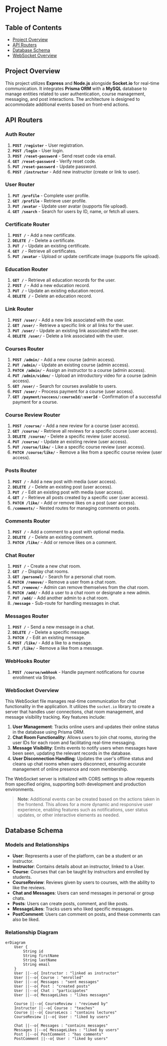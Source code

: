 # Project Name

## Table of Contents

- [Project Overview](#project-overview)
- [API Routers](#api-routers)
- [Database Schema](#database-schema)
- [WebSocket Overview](#websocket-overview)

## Project Overview

This project utilizes **Express** and **Node.js** alongside **Socket.io** for real-time communication. It integrates **Prisma ORM** with a **MySQL** database to manage entities related to user authentication, course management, messaging, and post interactions. The architecture is designed to accommodate additional events based on front-end actions.

## API Routers

### Auth Router

1. **`POST /register`** - User registration.
2. **`POST /login`** - User login.
3. **`POST /reset-password`** - Send reset code via email.
4. **`GET /reset-password`** - Verify reset code.
5. **`PUT /reset-password`** - Update password.
6. **`POST /instructor`** - Add new instructor (create or link to user).

### User Router

1. **`PUT /profile`** - Complete user profile.
2. **`GET /profile`** - Retrieve user profile.
3. **`PUT /avatar`** - Update user avatar (supports file upload).
4. **`GET /search`** - Search for users by ID, name, or fetch all users.

### Certificate Router

1. **`POST /`** - Add a new certificate.
2. **`DELETE /`** - Delete a certificate.
3. **`PUT /`** - Update an existing certificate.
4. **`GET /`** - Retrieve all certificates.
5. **`PUT /avatar`** - Upload or update certificate image (supports file upload).

### Education Router

1. **`GET /`** - Retrieve all education records for the user.
2. **`POST /`** - Add a new education record.
3. **`PUT /`** - Update an existing education record.
4. **`DELETE /`** - Delete an education record.

### Link Router

1. **`POST /user/`** - Add a new link associated with the user.
2. **`GET /user/`** - Retrieve a specific link or all links for the user.
3. **`PUT /user/`** - Update an existing link associated with the user.
4. **`DELETE /user/`** - Delete a link associated with the user.

### Courses Router

1. **`POST /admin/`** - Add a new course (admin access).
2. **`PUT /admin/`** - Update an existing course (admin access).
3. **`PATCH /admin/`** - Assign an instructor to a course (admin access).
4. **`PUT /admin/video/`** - Upload an introductory video for a course (admin access).
5. **`GET /user/`** - Search for courses available to users.
6. **`POST /user/`** - Process payment for a course (user access).
7. **`GET /payment/success/:courseId/:userId`** - Confirmation of a successful payment for a course.

### Course Review Router

1. **`POST /course/`** - Add a new review for a course (user access).
2. **`GET /course/`** - Retrieve all reviews for a specific course (user access).
3. **`DELETE /course/`** - Delete a specific review (user access).
4. **`PUT /course/`** - Update an existing review (user access).
5. **`PUT /course/like/`** - Like a specific course review (user access).
6. **`PATCH /course/like/`** - Remove a like from a specific course review (user access).

### Posts Router

1. **`POST /`** - Add a new post with media (user access).
2. **`DELETE /`** - Delete an existing post (user access).
3. **`PUT /`** - Edit an existing post with media (user access).
4. **`GET /`** - Retrieve all posts created by a specific user (user access).
5. **`PATCH /like/`** - Add or remove likes on a post (user access).
6. **`/comments/`** - Nested routes for managing comments on posts.

### Comments Router

1. **`POST /`** - Add a comment to a post with optional media.
2. **`DELETE /`** - Delete an existing comment.
3. **`PATCH /like/`** - Add or remove likes on a comment.

### Chat Router

1. **`POST /`** - Create a new chat room.
2. **`GET /`** - Display chat rooms.
3. **`GET /personel/`** - Search for a personal chat room.
4. **`PATCH /remove/`** - Remove a user from a chat room.
5. **`PUT /remove/`** - Admin can remove themselves from the chat room.
6. **`PATCH /add/`** - Add a user to a chat room or designate a new admin.
7. **`PUT /add/`** - Add another admin to a chat room.
8. **`/message`** - Sub-route for handling messages in chat.

### Messages Router

1. **`POST /`** - Send a new message in a chat.
2. **`DELETE /`** - Delete a specific message.
3. **`PATCH /`** - Edit an existing message.
4. **`POST /like/`** - Add a like to a message.
5. **`PUT /like/`** - Remove a like from a message.

### WebHooks Router

1. **`POST /course/webhook`** - Handle payment notifications for course enrollment via Stripe.

### WebSocket Overview

This WebSocket file manages real-time communication for chat functionality in the application. It utilizes the `socket.io` library to create a server that handles user connections, chat room management, and message visibility tracking. Key features include:

1. **User Management**: Tracks online users and updates their online status in the database using Prisma ORM.
2. **Chat Room Functionality**: Allows users to join chat rooms, storing the user IDs for each room and facilitating real-time messaging.
3. **Message Visibility**: Emits events to notify users when messages have been seen, updating the relevant records in the database.
4. **User Disconnection Handling**: Updates the user's offline status and cleans up chat rooms when users disconnect, ensuring accurate management of online presence and room membership.

The WebSocket server is initialized with CORS settings to allow requests from specified origins, supporting both development and production environments.

> **Note**: Additional events can be created based on the actions taken in the frontend. This allows for a more dynamic and responsive user experience, enabling features such as notifications, user status updates, or other interactive elements as needed.

## Database Schema

### Models and Relationships
- **User**: Represents a user of the platform, can be a student or an instructor.
- **Instructor**: Contains details about an instructor, linked to a User.
- **Course**: Courses that can be taught by instructors and enrolled by students.
- **CourseReview**: Reviews given by users to courses, with the ability to like the reviews.
- **Chat and Messages**: Users can send messages in personal or group chats.
- **Posts**: Users can create posts, comment, and like posts.
- **MessageLikes**: Tracks users who liked specific messages.
- **PostComment**: Users can comment on posts, and these comments can also be liked.

### Relationship Diagram
```mermaid
erDiagram
    User {
        String id
        String firstName
        String lastName
        String email
    }
    User ||--o{ Instructor : "linked as instructor"
    User ||--o{ Course : "enrolled"
    User ||--o{ Messages : "sent messages"
    User ||--o{ Post : "created posts"
    User ||--o{ Chat : "participates"
    User ||--o{ MessageLikes : "likes messages"
    
    Course ||--o{ CourseReview : "reviewed by"
    Instructor ||--o{ Course : "teaches"
    Course ||--o{ CourseLecs : "contains lectures"
    CourseReview ||--o{ User : "liked by users"
    
    Chat ||--o{ Messages : "contains messages"
    Messages ||--o{ MessageLikes : "liked by users"
    Post ||--o{ PostComment : "has comments"
    PostComment ||--o{ User : "liked by users"
